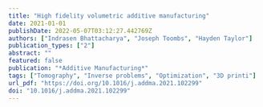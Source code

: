```yaml
---
title: "High fidelity volumetric additive manufacturing"
date: 2021-01-01
publishDate: 2022-05-07T03:12:27.442769Z
authors: ["Indrasen Bhattacharya", "Joseph Toombs", "Hayden Taylor"]
publication_types: ["2"]
abstract: ""
featured: false
publication: "*Additive Manufacturing*"
tags: ["Tomography", "Inverse problems", "Optimization", "3D printi"]
url_pdf: "https://doi.org/10.1016/j.addma.2021.102299"
doi: "10.1016/j.addma.2021.102299"
---
```


